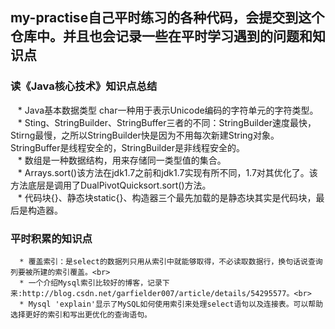 ## my-practise自己平时练习的各种代码，会提交到这个仓库中。并且也会记录一些在平时学习遇到的问题和知识点
### 读《Java核心技术》知识点总结
    * Java基本数据类型 char一种用于表示Unicode编码的字符单元的字符类型。<br>
    * Sting、StringBuilder、StringBuffer三者的不同：StringBuilder速度最快，Stirng最慢，之所以StringBuilder快是因为不用每次新建String对象。 <br>            StringBuffer是线程安全的，StringBuilder是非线程安全的。<br>
    * 数组是一种数据结构，用来存储同一类型值的集合。<br>
    * Arrays.sort()该方法在jdk1.7之前和jdk1.7实现有所不同，1.7对其优化了。该方法底层是调用了DualPivotQuicksort.sort()方法。<br>
    * 代码块{}、静态块static{}、构造器三个最先加载的是静态块其实是代码块，最后是构造器。
 ### 平时积累的知识点
      * 覆盖索引：是select的数据列只用从索引中就能够取得，不必读取数据行，换句话说查询列要被所建的索引覆盖。<br>
      * 一个介绍Mysql索引比较好的博客，记录下来:http://blog.csdn.net/garfielder007/article/details/54295577。<br>
      * Mysql 'explain'显示了MySQL如何使用索引来处理select语句以及连接表。可以帮助选择更好的索引和写出更优化的查询语句。
        
 
